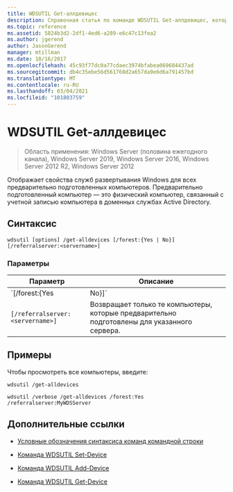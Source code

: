 ```yaml
---
title: WDSUTIL Get-аллдевицес
description: Справочная статья по команде WDSUTIL Get-аллдевицес, которая отображает свойства служб развертывания Windows для всех предварительно подготовленных компьютеров.
ms.topic: reference
ms.assetid: 5824b3d2-2df1-4ed6-a289-e6c47c13fea2
ms.author: jgerend
author: JasonGerend
manager: mtillman
ms.date: 10/16/2017
ms.openlocfilehash: 45c93f77dc0a77cdaec3974bfabea069684437ad
ms.sourcegitcommit: db4c35ebe56d561768d2a657da9e6d6a791457bd
ms.translationtype: MT
ms.contentlocale: ru-RU
ms.lasthandoff: 03/04/2021
ms.locfileid: "101803759"
---
```

# <a name="wdsutil-get-alldevices"></a>WDSUTIL Get-аллдевицес

> Область применения: Windows Server (половина ежегодного канала), Windows Server 2019, Windows Server 2016, Windows Server 2012 R2, Windows Server 2012

Отображает свойства служб развертывания Windows для всех предварительно подготовленных компьютеров. Предварительно подготовленный компьютер — это физический компьютер, связанный с учетной записью компьютера в доменных службах Active Directory.

## <a name="syntax"></a>Синтаксис

```
wdsutil [options] /get-alldevices [/forest:{Yes | No}] [/referralserver:<servername>]
```

### <a name="parameters"></a>Параметры

| Параметр | Описание |
|--|--|
| `[/forest:{Yes | No}]` | Указывает, должны ли службы развертывания Windows возвращать компьютеры во всем лесу или в локальном домене. Значение по умолчанию — « **нет**». Это означает, что возвращаются только компьютеры в локальном домене. |
| `[/referralserver:<servername>]` | Возвращает только те компьютеры, которые предварительно подготовлены для указанного сервера. |

## <a name="examples"></a>Примеры

Чтобы просмотреть все компьютеры, введите:

```
wdsutil /get-alldevices
```

```
wdsutil /verbose /get-alldevices /forest:Yes /referralserver:MyWDSServer
```

## <a name="additional-references"></a>Дополнительные ссылки

- [Условные обозначения синтаксиса команд командной строки](command-line-syntax-key.md)

- [Команда WDSUTIL Set-Device](wdsutil-set-device.md)

- [Команда WDSUTIL Add-Device](wdsutil-add-device.md)

- [Команда WDSUTIL Get-Device](wdsutil-get-device.md)
